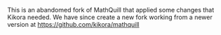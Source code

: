 This is an abandomed fork of MathQuill that applied some changes that Kikora needed. We have since create a new fork working from a newer version at https://github.com/kikora/mathquill
